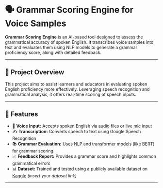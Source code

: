 # 🗣️ Grammar Scoring Engine for Voice Samples

**Grammar Scoring Engine** is an AI-based tool designed to assess the grammatical accuracy of spoken English. It transcribes voice samples into text and evaluates them using NLP models to generate a grammar proficiency score, along with detailed feedback.

---

## 📌 Project Overview

This project aims to assist learners and educators in evaluating spoken English proficiency more effectively. Leveraging speech recognition and grammatical analysis, it offers real-time scoring of speech inputs.

---

## 🚀 Features

- 🎤 **Voice Input:** Accepts spoken English via audio files or live mic input
- ✍️ **Transcription:** Converts speech to text using Google Speech Recognition
- 📚 **Grammar Evaluation:** Uses NLP and transformer models (like BERT) for grammar scoring
- 📈 **Feedback Report:** Provides a grammar score and highlights common grammatical errors
- 📊 **Dataset:** Trained and tested using a publicly available dataset on [Kaggle](https://www.kaggle.com/) *(insert your dataset link)*

---
